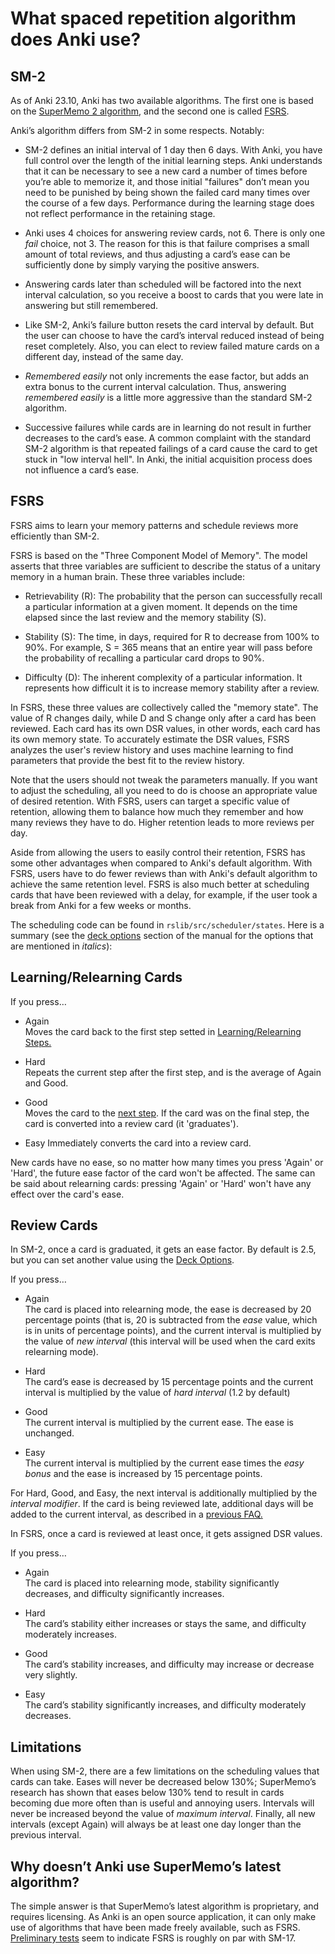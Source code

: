 # What spaced repetition algorithm does Anki use?

## SM-2

As of Anki 23.10, Anki has two available algorithms. The first one is based on
the [SuperMemo 2 algorithm](http://www.supermemo.com/english/ol/sm2.htm), and
the second one is called [FSRS](https://github.com/open-spaced-repetition).

Anki’s algorithm differs from SM-2 in some respects. Notably:

- SM-2 defines an initial interval of 1 day then 6 days. With Anki,
  you have full control over the length of the initial learning steps.
  Anki understands that it can be necessary to see a new card a number
  of times before you’re able to memorize it, and those initial
  "failures" don’t mean you need to be punished by being shown the
  failed card many times over the course of a few days. Performance
  during the learning stage does not reflect performance in the
  retaining stage.

- Anki uses 4 choices for answering review cards, not 6. There is only
  one _fail_ choice, not 3. The reason for this is that failure
  comprises a small amount of total reviews, and thus adjusting a
  card’s ease can be sufficiently done by simply varying the positive
  answers.

- Answering cards later than scheduled will be factored into the next
  interval calculation, so you receive a boost to cards that you were
  late in answering but still remembered.

- Like SM-2, Anki’s failure button resets the card interval by
  default. But the user can choose to have the card’s interval reduced
  instead of being reset completely. Also, you can elect to review
  failed mature cards on a different day, instead of the same day.

- _Remembered easily_ not only increments the ease factor, but adds an
  extra bonus to the current interval calculation. Thus, answering
  _remembered easily_ is a little more aggressive than the standard
  SM-2 algorithm.

- Successive failures while cards are in learning do not result in
  further decreases to the card’s ease. A common complaint with the
  standard SM-2 algorithm is that repeated failings of a card cause
  the card to get stuck in "low interval hell". In Anki, the initial
  acquisition process does not influence a card’s ease.

## FSRS

FSRS aims to learn your memory patterns and schedule reviews 
more efficiently than SM-2.

FSRS is based on the "Three Component Model of Memory". The model asserts 
that three variables are sufficient to describe the status of a 
unitary memory in a human brain.
These three variables include:

- Retrievability (R): The probability that the person can successfully 
recall a particular information at a given moment. It depends 
on the time elapsed since the last review and the memory stability (S).

- Stability (S): The time, in days, required for R to decrease from
100% to 90%. For example, S = 365 means that an entire year 
will pass before the probability of recalling a particular card drops to 90%.

- Difficulty (D): The inherent complexity of a particular information.
It represents how difficult it is to increase memory stability after a review.

In FSRS, these three values are collectively called the "memory state".
The value of R changes daily, while D and S change only after a card 
has been reviewed.
Each card has its own DSR values, in other words, each card has 
its own memory state.
To accurately estimate the DSR values, FSRS analyzes the user's 
review history and uses machine learning to find parameters that 
provide the best fit to the review history.

Note that the users should not tweak the parameters manually.
If you want to adjust the scheduling, all you need to do is choose an appropriate
value of desired retention.
With FSRS, users can target a specific value of retention, allowing them 
to balance how much they remember and how many reviews they have to do.
Higher retention leads to more reviews per day.

Aside from allowing the users to easily control their retention, 
FSRS has some other advantages when compared to Anki's default algorithm.
With FSRS, users have to do fewer reviews than with Anki's default algorithm 
to achieve the same retention level. FSRS is also much better at scheduling 
cards that have been reviewed with a delay, for example, if the user took 
a break from Anki for a few weeks or months.

The scheduling code can be found in `rslib/src/scheduler/states`. Here is a summary
(see the [deck options](https://docs.ankiweb.net/deck-options.html)
section of the manual for the options that are mentioned in _italics_):

## Learning/Relearning Cards

If you press…​

- Again  
  Moves the card back to the first step setted in [Learning/Relearning Steps.](https://docs.ankiweb.net/deck-options.html?#learning-steps)

- Hard  
  Repeats the current step after the first step, and is the average of
  Again and Good.

- Good  
  Moves the card to the [next step](https://docs.ankiweb.net/deck-options.html?#learning-steps).
  If the card was on the final step, the card is converted into a
  review card (it 'graduates').

- Easy
  Immediately converts the card into a review card.

New cards have no ease, so no matter how many times you press
'Again' or 'Hard', the future ease factor of the card won't be affected.
The same can be said about relearning cards: pressing 'Again'
or 'Hard' won't have any effect over the card's ease.

## Review Cards

In SM-2, once a card is graduated, it gets an ease factor. By default is 2.5, but you
can set another value using the [Deck Options](https://docs.ankiweb.net/deck-options.html?#starting-ease).

If you press…​

- Again  
  The card is placed into relearning mode, the ease is decreased by 20
  percentage points (that is, 20 is subtracted from the _ease_ value,
  which is in units of percentage points), and the current interval is
  multiplied by the value of _new interval_ (this interval will be used
  when the card exits relearning mode).

- Hard  
  The card’s ease is decreased by 15 percentage points and the current
  interval is multiplied by the value of _hard interval_ (1.2 by default)

- Good  
  The current interval is multiplied by the current ease. The ease is
  unchanged.

- Easy  
  The current interval is multiplied by the current ease times the _easy
  bonus_ and the ease is increased by 15 percentage points.

For Hard, Good, and Easy, the next interval is additionally multiplied
by the _interval modifier_. If the card is being reviewed late,
additional days will be added to the current interval, as described
in a [previous FAQ.](https://faqs.ankiweb.net/due-times-after-a-break.html)

In FSRS, once a card is reviewed at least once, it gets assigned DSR values.

If you press…​

- Again  
  The card is placed into relearning mode, stability significantly decreases, 
  and difficulty significantly increases.

- Hard  
  The card’s stability either increases or stays the same, 
  and difficulty moderately increases.

- Good  
  The card’s stability increases, and difficulty may 
  increase or decrease very slightly.

- Easy  
  The card’s stability significantly increases, and difficulty 
  moderately decreases.

## Limitations

When using SM-2, there are a few limitations on the scheduling values that cards can
take. Eases will never be decreased below 130%; SuperMemo’s research has
shown that eases below 130% tend to result in cards becoming due more
often than is useful and annoying users. Intervals will never be
increased beyond the value of _maximum interval_. Finally, all new
intervals (except Again) will always be at least one day longer than the
previous interval.

## Why doesn’t Anki use SuperMemo’s latest algorithm?

The simple answer is that SuperMemo’s latest algorithm is proprietary,
and requires licensing. As Anki is an open source application, it can
only make use of algorithms that have been made freely available, such as
FSRS. [Preliminary tests](https://github.com/open-spaced-repetition/fsrs-vs-sm17)
seem to indicate FSRS is roughly on par with SM-17.
